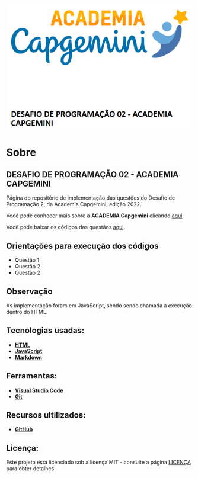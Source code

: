 <h1 align="center">
    <img src="desafio.PNG" alt="Logo Desafio">
</h1>

# Sobre

## DESAFIO DE PROGRAMAÇÃO 02 - ACADEMIA CAPGEMINI

Página do repositório de implementação das questões do Desafio de Programação 2, da Academia Capgemini, edição 2022.

Você pode conhecer mais sobre a **ACADEMIA Capgemini** clicando [aqui](https://capgemini.proway.com.br/).

Você pode baixar os códigos das questãos [aqui](https://github.com/jobafi/challenge-capgemini-2022).

## Orientações para execução dos códigos
* Questão 1
* Questão 2
* Questão 2

## Observação
As implementação foram em JavaScript, sendo sendo chamada a execução dentro do HTML.

## Tecnologias usadas:
* **[HTML](https://developer.mozilla.org/pt-BR/docs/Web/HTML)**
* **[JavaScript](https://developer.mozilla.org/pt-BR/docs/Web/JavaScript)**
* **[Markdown](https://daringfireball.net/projects/)**


## Ferramentas:
* **[Visual Studio Code](https://code.visualstudio.com/)**
* **[Git](https://git-scm.com/)**


## Recursos ultilizados:
* **[GitHub](https://github.com/)**

## Licença:
Este projeto está licenciado sob a licença MIT - consulte a página [LICENÇA](https://opensource.org/licenses/MIT) para obter detalhes.

